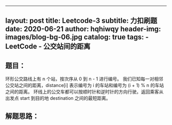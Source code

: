 
---
layout:     post
title:      Leetcode-3
subtitle:   力扣刷题
date:       2020-06-21
author:     hqhiwqy
header-img: images/blog-bg-06.jpg
catalog: true
tags:
    - LeetCode
    - 公交站间的距离
---

题目：
-----
环形公交路线上有 n 个站，按次序从 0 到 n - 1 进行编号。
我们已知每一对相邻公交站之间的距离，distance[i] 表示编号为 i 的车站和编号为 (i + 1) % n 的车站之间的距离。
环线上的公交车都可以按顺时针和逆时针的方向行驶。返回乘客从出发点 start 到目的地 destination 之间的最短距离。

解题思路：
---
